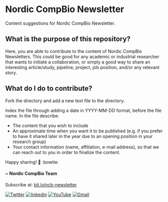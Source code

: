 # Nordic CompBio Newsletter
Content suggestions for Nordic CompBio Newsletter.
<!--- Replace line with what is the aim/goal of NCB newsletter.
!--->

## What is the purpose of this repository? 
Here, you are able to contribute to the content of Nordic CompBio Newsletters. 
This could be good for any academic or industrial researcher that wants to initiate a collaboration, 
or simply a good way to share an interesting article/study, pipeline, project, job position, and/or any relevant story.

## What do I do to contribute?
Fork the directory and add a new text file to the directory. 

Index the file through adding a date in YYYY-MM-DD format, before the file name. 
In the file describe: 
* The content that you wish to include
* An approximate time when you want it to be published (e.g. if you prefer to have it shared later in the year due to an opening position in your research group)
* Your contact information (name, affiliation, e-mail address), so that we can reach out to you in order to finalize the content.

Happy sharing! 🦖 :bowtie: 

#### ~ Nordic CompBio Team
Subscribe at: [bit.ly/ncb-newsletter](https://bit.ly/ncb-newsletter)<br>
<p align="left">
  <a href="https://twitter.com/NordicCompBio"><img src="https://img.icons8.com/color/50/000000/twitter-squared.png" alt="Twitter"/></a>
  <a href="https://www.linkedin.com/company/nordic-compbio/"><img src="https://img.icons8.com/color/50/000000/linkedin.png" alt="linkedin"/></a>
  <a href="https://www.youtube.com/channel/UCy94PIIziV318QL1bF7Z8TA"><img src="https://img.icons8.com/color/50/000000/youtube.png" alt="YouTube"/></a>
  <a href="mailto:nordic.compbio@gmail.com"><img src="https://img.icons8.com/color/50/000000/gmail.png" alt="Gmail"/></a>
</p>
